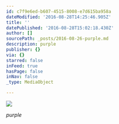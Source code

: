 ```yaml
---
id: c7f9e6ed-b607-4515-8008-e7d615ba958a
dateModified: '2016-08-28T14:25:46.905Z'
title: ''
datePublished: '2016-08-28T15:02:18.430Z'
author: []
sourcePath: _posts/2016-08-26-purple.md
description: purple
publisher: {}
via: {}
starred: false
inFeed: true
hasPage: false
inNav: false
_type: MediaObject

---
```

![](https://the-grid-user-content.s3-us-west-2.amazonaws.com/9792f782-316b-4d75-8948-27f840f81f64.jpg)

_purple_